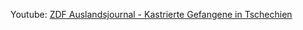 
 Youtube: [ZDF Auslandsjournal - Kastrierte Gefangene in Tschechien](https://www.youtube.com/watch?v=0Y31jxVB-gE)
